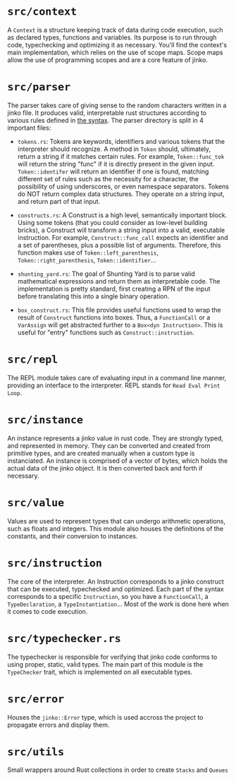 # `src/context`

A `Context` is a structure keeping track of data during code execution, such as
declared types, functions and variables. Its purpose is to run through code,
typechecking and optimizing it as necessary.
You'll find the context's main implementation, which relies on the use of scope maps.
Scope maps allow the use of programming scopes and are a core feature of jinko.

# `src/parser`

The parser takes care of giving sense to the random characters written in a jinko file.
It produces valid, interpretable rust structures according to various rules defined in
[the syntax](SYNTAX.md). The parser directory is split in 4 important files:

- `tokens.rs`: Tokens are keywords, identifiers and various tokens that the interpreter
should recognize. A method in `Token` should, ultimately, return a string if it matches
certain rules. For example, `Token::func_tok` will return the string "func" if it is
directly present in the given input. `Token::identifer` will return an identifier if one is
found, matching different set of rules such as the necessity for a character, the possibility
of using underscores, or even namespace separators. Tokens do NOT return complex data
structures. They operate on a string input, and return part of that input.

- `constructs.rs`: A Construct is a high level, semantically important block. Using some
tokens (that you could consider as low-level building bricks), a Construct will transform
a string input into a valid, executable instruction. For example, `Construct::func_call`
expects an identifier and a set of parentheses, plus a possible list of arguments. Therefore,
this function makes use of `Token::left_parenthesis`, `Token::right_parenthesis`,
`Token::identifier`...

- `shunting_yard.rs`: The goal of Shunting Yard is to parse valid mathematical expressions
and return them as interpretable code. The implementation is pretty standard, first creating
a RPN of the input before translating this into a single binary operation.

- `box_construct.rs`: This file provides useful functions used to wrap the result of
`Construct` functions into boxes. Thus, a `FunctionCall` or a `VarAssign` will get
abstracted further to a `Box<dyn Instruction>`. This is useful for "entry" functions
such as `Construct::instruction`.

# `src/repl`

The REPL module takes care of evaluating input in a command line manner, providing an
interface to the interpreter. REPL stands for `Read Eval Print Loop`.

# `src/instance`

An instance represents a jinko value in rust code. They are strongly typed, and represented
in memory. They can be converted and created from primitive types, and are created manually
when a custom type is instanciated. An instance is comprised of a vector of bytes, which
holds the actual data of the jinko object. It is then converted back and forth if
necessary.

# `src/value`

Values are used to represent types that can undergo arithmetic operations, such as floats
and integers. This module also houses the definitions of the constants, and their
conversion to instances.

# `src/instruction`

The core of the interpreter. An Instruction corresponds to a jinko construct that can be
executed, typechecked and optimized. Each part of the syntax corresponds to a specific
`Instruction`, so you have a `FunctionCall`, a `TypeDeclaration`, a `TypeInstantiation`...
Most of the work is done here when it comes to code execution.

# `src/typechecker.rs`

The typechecker is responsible for verifying that jinko code conforms to using proper,
static, valid types. The main part of this module is the `TypeChecker` trait, which is
implemented on all executable types.

# `src/error`

Houses the `jinko::Error` type, which is used accross the project to propagate errors and
display them.

# `src/utils`

Small wrappers around Rust collections in order to create `Stacks` and `Queues`
